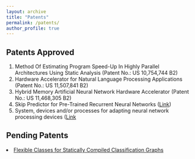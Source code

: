 ```yaml
---
layout: archive
title: "Patents"
permalink: /patents/
author_profile: true
---
```


<h2> Patents Approved </h2>
<ol>
<li> Method Of Estimating Program Speed-Up In Highly Parallel Architectures Using Static Analysis (Patent No.: US 10,754,744 B2) </li>
<li> Hardware Accelerator for Natural Language Processing Applications (Patent No.: US 11,507,841 B2) </li>
<li> Hybrid Memory Artificial Neural Network Hardware Accelerator (Patent No.: US 11,468,305 B2) </li>
<li> Skip Predictor for Pre-Trained Recurrent Neural Networks (<a href="https://uspto.report/patent/app/20210056422">Link</a>) </li>
<li> System, devices and/or processes for adapting neural network processing devices (<a href="https://patents.google.com/patent/US20220405597A1/en">Link</a> </li>
</ol>
  
<h2> Pending Patents </h2>
<li> <a href="https://patents.google.com/patent/US20250061313A1/en"> Flexible Classes for Statically Compiled Classification Graphs </a> </li>
